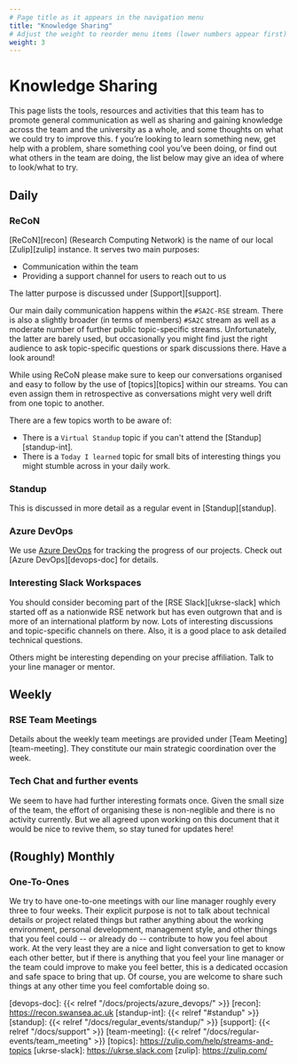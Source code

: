 ```yaml
---
# Page title as it appears in the navigation menu
title: "Knowledge Sharing"
# Adjust the weight to reorder menu items (lower numbers appear first)
weight: 3
---
```


# Knowledge Sharing

This page lists the tools, resources and activities that this team has
to promote general communication
as well as sharing and gaining knowledge
across the team and the university as a whole,
and some thoughts on what we could try to improve this.
f you’re looking to learn something new,
get help with a problem,
share something cool you’ve been doing,
or find out what others in the team are doing,
the list below may give an idea of where to look/what to try.

## Daily

### ReCoN

[ReCoN][recon] (Research Computing Network) is the name of
our local [Zulip][zulip] instance.
It serves two main purposes:

- Communication within the team
- Providing a support channel for users to reach out to us

The latter purpose is discussed under [Support][support].

Our main daily communication happens within the `#SA2C-RSE` stream.
There is also a slightly broader (in terms of members) `#SA2C` stream
as well as a moderate number of further public topic-specific streams.
Unfortunately, the latter are barely used,
but occasionally you might find just the right audience
to ask topic-specific questions or spark discussions there.
Have a look around!

While using ReCoN please make sure to keep our conversations
organised and easy to follow
by the use of [topics][topics] within our streams.
You can even assign them in retrospective
as conversations might very well drift from one topic to another.

There are a few topics worth to be aware of:

- There is a `Virtual Standup` topic if you can't attend the [Standup][standup-int].
- There is a `Today I learned` topic for small bits of interesting things
  you might stumble across in your daily work.

### Standup

This is discussed in more detail as a regular event in
[Standup][standup].

### Azure DevOps

We use [Azure DevOps][devops]
for tracking the progress of our projects.
Check out [Azure DevOps][devops-doc] for
details.

### Interesting Slack Workspaces

You should consider becoming part of the [RSE Slack][ukrse-slack]
which started off as a nationwide RSE network
but has even outgrown that
and is more of an international platform by now.
Lots of interesting discussions and topic-specific channels on there.
Also, it is a good place to ask detailed technical questions.

Others might be interesting depending on your precise affiliation.
Talk to your line manager or mentor.

## Weekly

### RSE Team Meetings

Details about the weekly team meetings are provided under [Team
Meeting][team-meeting].
They constitute our main strategic coordination over the week.

### Tech Chat and further events

We seem to have had further interesting formats once.
Given the small size of the team,
the effort of organising these is non-neglible and there is no
activity currently.
But we all agreed upon working on this document that it would be nice to revive them,
so stay tuned for updates here!

## (Roughly) Monthly

### One-To-Ones

We try to have one-to-one meetings with our line manager
roughly every three to four weeks.
Their explicit purpose is not to talk about technical details
or project related things
but rather anything about the working environment,
personal development, management style,
and other things that you feel could --
or already do --
contribute to how you feel about work.
At the very least they are a nice and light conversation
to get to know each other better,
but if there is anything that you feel your line manager
or the team could improve to make you feel better,
this is a dedicated occasion and safe space to bring that up.
Of course,
you are welcome to share such things
at any other time you feel comfortable doing so.

<!-- markdown-link-check-disable-next-line -->
[devops]: https://dev.azure.com/swansea-university/Swansea%20Academy%20of%20Advanced%20Computing/_workitems/recentlyupdated/
[devops-doc]: {{< relref "/docs/projects/azure_devops/" >}}
[recon]: <https://recon.swansea.ac.uk>
[standup-int]: {{< relref "#standup" >}}
[standup]: {{< relref "/docs/regular_events/standup/" >}}
[support]: {{< relref "/docs/support" >}}
[team-meeting]: {{< relref "/docs/regular-events/team_meeting" >}}
[topics]: <https://zulip.com/help/streams-and-topics>
[ukrse-slack]: <https://ukrse.slack.com>
[zulip]: <https://zulip.com/>
